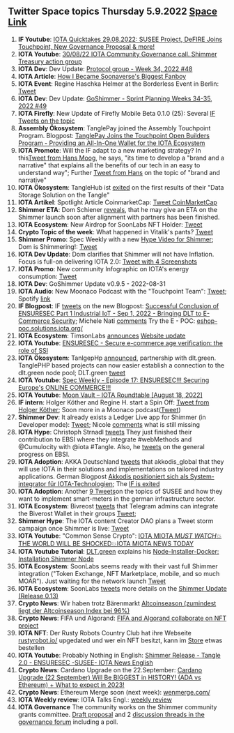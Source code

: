 ## Twitter Space topics Thursday 5.9.2022 [Space Link](https://twitter.com/i/spaces/1rmGPkLNzwYKN?s=20)

1. **IF Youtube**: [IOTA Quicktakes 29.08.2022: SUSEE Project, DeFIRE Joins Touchpoint, New Governance Proposal & more!](https://www.youtube.com/watch?v=mUlFg7h1V80)
2. **IOTA Youtube**: [30/08/22 IOTA Community Governance call. Shimmer Treasury action group](https://www.youtube.com/watch?v=jxLYNo9z6DA&t=5s)
3. **IOTA Dev**: Dev Update: [Protocol group - Week 34, 2022 #48](https://github.com/iotaledger/research-updates/discussions/48)
4. **IOTA Article**: [How I Became Soonaverse's Biggest Fanboy](https://iotaread.com/116-how-i-became-soonaverses-biggest-fanboy)
5. **IOTA Event**: Regine Haschka Helmer at the Borderless Event in Berlin: [Tweet](https://twitter.com/EventBorderless/status/1564286247362756611)
6. **IOTA Dev**: Dev Update: [GoShimmer - Sprint Planning Weeks 34-35, 2022 #49](https://github.com/iotaledger/research-updates/discussions/49)
7. **IOTA Firefly**: New Update of Firefly Mobile Beta 0.1.0 (25): Several [IF Tweets on the topic](https://twitter.com/fireflywallet/status/1564929825403437056?s=20&t=DDx-VuRxk4tSAqA9AGgF4Q)
8. **Assembly Ökosystem**: TanglePay joined the Assembly Touchpoint Program. Blogpost: [TanglePay Joins the Touchpoint Open Builders Program - Providing an All-In-One Wallet for the IOTA Ecosystem](https://blog.assembly.sc/tanglepay-joins-touchpoint/)
9. **IOTA Promote**: Will the IF adapt to a new marketing strategy? In this[Tweet from Hans Moog](https://twitter.com/hus_qy/status/1564689239870214144?s=20&t=DDx-VuRxk4tSAqA9AGgF4Q), he says, "its time to develop a "brand and a narrative" that explains all the benefits of our tech in an easy to understand way"; Further [Tweet from Hans](https://twitter.com/hus_qy/status/1564621828378836992?s=20&t=DDx-VuRxk4tSAqA9AGgF4Q) on the topic of "brand and narrative"
10. **IOTA Ökosystem**: TangleHub ist [exited](https://twitter.com/Tanglehub_eu/status/1564286252416901121?s=20&t=DDx-VuRxk4tSAqA9AGgF4Q) on the first results of their "Data Storage Solution on the Tangle" 
11. **IOTA Artikel**: Spotlight Article CoinmarketCap: [Tweet CoinMarketCap](https://twitter.com/CoinMarketCap/status/1564372320847740929?s=20&t=DDx-VuRxk4tSAqA9AGgF4Q)
12. **Shimmer ETA**: Dom Schiener [reveals](https://twitter.com/DomSchiener/status/1565597927438950401?s=20&t=Akb9ftCBB2HGnxyo_UinLQ), that he may give an ETA on the Shimmer launch soon after alignment with partners has been finished.
13. **IOTA Ecosystem**: New Airdrop for SoonLabs NFT Holder: [Tweet](https://twitter.com/soon_labs/status/1564858834555793408)
14. **Crypto Topic of the week**: What happened in Vitalik's pants? [Tweet](https://twitter.com/julianhosp/status/1564531293810933760?t=Oefl1RXk_Yy7HF53ZrfAsg&s=08)
15. **Shimmer Promo**: Spec Weekly with a new [Hype Video for Shimmer](https://twitter.com/SpecWeekly/status/1564981512520355840?s=20&t=uzYM0pTJozZgnCzP1sFWjA); Dom is Shimmering!: [Tweet](https://twitter.com/DomSchiener/status/1564983528135204866?s=20&t=uzYM0pTJozZgnCzP1sFWjA)
16. **IOTA Dev Update**: Dom clarifies that Shimmer will not have Inflation. Focus is full-on delivering IOTA 2.0: [Tweet with 4 Screenshots](https://twitter.com/Vrom14286662/status/1565188952134492160?s=20&t=zouYn71KeRdQ5d1WSN2ETQ)
17. **IOTA Promo**: New community Infographic on IOTA's energy consumption: [Tweet](https://twitter.com/cryptowelter/status/1565044989054386176?s=20&t=uzYM0pTJozZgnCzP1sFWjA)
18. **IOTA Dev**: GoShimmer Update v0.9.5 - 2022-08-31
19. **IOTA Audio**: New Moonaco Podcast with the "Touchpoint Team": [Tweet](https://twitter.com/MoonacoPodcast/status/1565281978013851649); Spotify [link](https://open.spotify.com/episode/7E7vRxP58ScYilqdk6k2Jz?si=AR65aAfpQ7KmC9thQSZTfw&nd=1)
20. **IF Blogpost**: IF [tweets](https://twitter.com/iota/status/1565323603092070400?s=20&t=uzYM0pTJozZgnCzP1sFWjA) on the new Blogpost: [Successful Conclusion of ENSURESEC Part 1 Industrial IoT - Sep 1, 2022 - Bringing DLT to E-Commerce Security](https://blog.iota.org/conclusion-of-ensuresec/); Michele Nati [comments](https://twitter.com/michelenati/status/1565335180407349248?s=20&t=q0GB6mmlKRll0Zr_gdbufw) Try the E - POC: [eshop-poc.solutions.iota.org/](https://eshop-poc.solutions.iota.org/)
21. **IOTA Ecosystem**: TimsonLabs [announces](https://twitter.com/TimsonLabs/status/1565449201223434240?s=20&t=h7jvCNKHNAurux2iw7Cnvg) [Website update](https://fiobex.timsonlabs.com/)
22. **IOTA Youtube**: [ENSURESEC - Secure e-commerce age verification: the role of SSI](https://www.youtube.com/watch?v=a8GMEr9F8g0)
23. **IOTA Ökosystem**: TanlgepHp [announced](https://twitter.com/tanglePHP/status/1565704633607135232?s=20&t=CXKiHxHNjXFxXeZ_vCfAYQ), partnership with dlt.green. TanglePHP based projects can now easier establish a connection to the dlt.green node pool; DLT.green [tweet](https://twitter.com/dlt_green/status/1565964139733852162?s=20&t=Akb9ftCBB2HGnxyo_UinLQ)
24. **IOTA Youtube**: [Spec Weekly - Episode 17: ENSURESEC!!! Securing Europe's ONLINE COMMERCE!!!](https://www.youtube.com/watch?v=gyEfCHFOWPQ)
25. **IOTA Youtube**: [Moon Vault – IOTA Roundtable [August 18, 2022]](https://www.youtube.com/watch?v=hfLbsXZOJTI)
26. **IF intern**: Holger Köther and Regine H. start a Spin Off: [Tweet from Holger Köther](https://twitter.com/HolgerKoether/status/1565743110885351427?s=20&t=t1xo9lP5vMhGxy6dVy8xrQ); Soon more in a Moonaco podcast([Tweet](https://twitter.com/HolgerKoether/status/1565963328983277568?s=20&t=Akb9ftCBB2HGnxyo_UinLQ)) 
27. **Shimmer Dev**: It already exists a Ledger Live app for Shimmer (in Developer mode): [Tweet](https://twitter.com/GM__INV/status/1565977599091908609?s=20&t=CXKiHxHNjXFxXeZ_vCfAYQ); Nicole [comments](https://twitter.com/cheerful_nicole/status/1565999420700753920?s=20&t=CXKiHxHNjXFxXeZ_vCfAYQ) what is still missing
28. **IOTA Hype**: Christoph Strnadl [tweets](https://twitter.com/archimate/status/1565800279567749123?s=20&t=CXKiHxHNjXFxXeZ_vCfAYQ) They just finished their contribution to EBSI where they integrate #webMethods and @Cumulocity with @iota #Tangle. Also, he [tweets](https://twitter.com/archimate/status/1565995359763046403?s=20&t=CXKiHxHNjXFxXeZ_vCfAYQ) on the general progress on EBSI.
29. **IOTA Adoption**: AKKA Deutschland [tweets](https://twitter.com/AKKADeutschland/status/1565636914002202624?s=20&t=vPF04aJ4zE6WNA2d9uNS7A) that akkodis_global that they will use IOTA in their solutions and implementations on tailored industry applications.
German Blogpost [Akkodis positioniert sich als System-integrator für IOTA-Technologien](https://www.akka-technologies.com/akkodis-positioniert-sich-als-system-integrator-fuer-iota-technologien/?lang=de); The [IF is exited](https://twitter.com/iota/status/1565674202228736003?s=20&t=Akb9ftCBB2HGnxyo_UinLQ)
30. **IOTA Adoption**: Another [9 Tweets](https://twitter.com/iota/status/1565640684631113733?s=20&t=CXKiHxHNjXFxXeZ_vCfAYQ)on the topics of SUSEE and how they want to implement smart-meters in the german infrastructure sector.
31. **IOTA Ecosystem**: Bivreost [tweets](https://twitter.com/bivreost/status/1565637334401486848?s=20&t=CXKiHxHNjXFxXeZ_vCfAYQ) that Telegram admins can integrate the Biverost Wallet in their groups [Tweet](https://twitter.com/bivreost/status/1565637334401486848?s=20&t=CXKiHxHNjXFxXeZ_vCfAYQ);
32. **Shimmer Hype**: The IOTA content Creator DAO plans a Tweet storm campaign once Shimmer is live: [Tweet](https://twitter.com/IOTAcontentDAO/status/1565692902465945600?s=20&t=H5O393Kpj5rFsS2GNXgZeg)
33. **IOTA Youtube**: "Common Sense Crypto": [IOTA MIOTA *MUST WATCH*💥THE WORLD WILL BE SHOCKED💥IOTA MIOTA NEWS TODAY](https://www.youtube.com/watch?v=gRDBb2THTmA)
34. **IOTA Youtube Tutorial**: [DLT.green](https://twitter.com/dlt_green) explains his [Node-Installer-Docker: Installation Shimmer Node](https://www.youtube.com/watch?v=ggAWs4OBHhE)
35. **IOTA Ecosystem**: SoonLabs seems ready with their vast full Shimmer integration ("Token Exchange, NFT Marketplace, mobile, and so much MOAR"). Just waiting for the network launch [Tweet](https://twitter.com/soon_labs/status/1566008164004163584?s=20&t=t1xo9lP5vMhGxy6dVy8xrQ)
36. **IOTA Ecosystem**: SoonLabs [tweets](https://twitter.com/soon_labs/status/1566295649376645122?s=20&t=Lpy77JsCHTf1tz0Npg50yQ) more details on the [Shimmer Update (Release 0.13)](https://docs.google.com/document/d/1-_QXc3AdhpunpyVWmR4AiEHM-_WYLFPHRb59vyIb1hc/edit#)
37. **Crypto News**: Wir haben trotz Bärenmarkt [Altcoinseason (zumindest liegt der Altcoinseason Index bei 96%)](https://www.blockchaincenter.net/altcoin-season-index/)
38. **Crypto News**: FIFA und Algorand: [FIFA and Algorand collaborate on NFT project](https://insidebitcoins.com/news/fifa-and-algorand-collaborate-on-nft-project)
39. **IOTA NFT**: Der Rusty Robots Country Club hat ihre Webseite [rustyrobot.io/](https://rustyrobot.io/) upgedated und wer ein NFT besitzt, kann im [Store](https://rustyrobot.io/dashboard/store) etwas bestellen
40. **IOTA Youtube**: Probably Nothing in English: [Shimmer Release - Tangle 2.0 - ENSURESEC -SUSEE- IOTA News English](https://www.youtube.com/watch?v=9gSMz7s3To8)
41. **Crypto News**: Cardano Upgrade on the 22.September: [Cardano Upgrade (22 September) Will Be BIGGEST in HISTORY! (ADA vs Ethereum) + What to expect in 2023!](https://www.youtube.com/watch?v=Xk0d6njEecA)
42. **Crypto News**: Ethereum Merge soon (next week): [wenmerge.com/](https://wenmerge.com/)
43. **IOTA Weekly review**: IOTA Talks Engl.: [weekly review](https://www.iota-talk.com/index.php?article/217-week-in-review-august-28th-to-september-3th-2022/)
44. **IOTA Governance** The community works on the Shimmer community grants committee. [Draft proposal](https://docs.google.com/document/d/1ivNwf6yKqHMasrXkNVA6x3Bv-UDpZzj194Ae5akTiTk/edit?usp=sharing) and 2 [discussion threads in the governance forum](https://govern.iota.org/t/discission-grant-committee-mission-statement/1402) including a poll.
